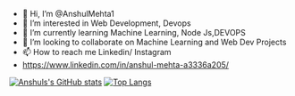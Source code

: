 - 👋 Hi, I’m @AnshulMehta1
- 👀 I’m interested in Web Development, Devops
- 🌱 I’m currently learning Machine Learning, Node Js,DEVOPS
- 💞️ I’m looking to collaborate on Machine Learning and Web Dev Projects
- 📫 How to reach me Linkedin/ Instagram
- https://www.linkedin.com/in/anshul-mehta-a3336a205/



<!---
AnshulMehta1/AnshulMehta1 is a ✨ special ✨ repository because its `README.md` (this file) appears on your GitHub profile.
You can click the Preview link to take a look at your changes.
--->


[![Anshuls's GitHub stats](https://github-readme-stats.vercel.app/api?username=AnshulMehta1&theme=dark)](https://github.com/anuraghazra/github-readme-stats)
[![Top Langs](https://github-readme-stats.vercel.app/api/top-langs/?username=AnshulMehta1&theme=onedark&langs_count=10)](https://github.com/anuraghazra/github-readme-stats)


